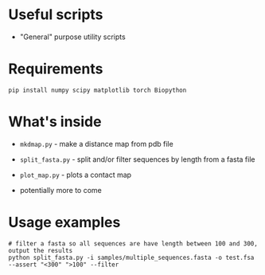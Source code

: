# Useful scripts

- "General" purpose utility scripts 

# Requirements
```
pip install numpy scipy matplotlib torch Biopython 
```

# What's inside
- `mkdmap.py` - make a distance map from pdb file
- `split_fasta.py` - split and/or filter sequences by length from a fasta file
- `plot_map.py` - plots a contact map

- potentially more to come


# Usage examples
```
# filter a fasta so all sequences are have length between 100 and 300, output the results
python split_fasta.py -i samples/multiple_sequences.fasta -o test.fsa --assert "<300" ">100" --filter
```

